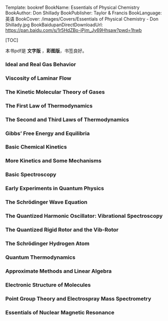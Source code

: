 Template: bookref
BookName: Essentials of Physical Chemistry
BookAuthor: Don Shillady
BookPublisher: Taylor & Francis
BookLanguage: 英语
BookCover: /images/Covers/Essentials of Physical Chemistry - Don Shillady.jpg
BookBaidupanDirectDownloadUrl: https://pan.baidu.com/s/1r5HdZBo-jPjm_Jy69Hhsaw?pwd=1hwb 


[TOC]

本书pdf是 **文字版** ，**彩图版**，书签良好。

### Ideal and Real Gas Behavior

### Viscosity of Laminar Flow

### The Kinetic Molecular Theory of Gases

### The First Law of Thermodynamics

### The Second and Third Laws of Thermodynamics

### Gibbs’ Free Energy and Equilibria

### Basic Chemical Kinetics

### More Kinetics and Some Mechanisms

### Basic Spectroscopy

### Early Experiments in Quantum Physics

### The Schrödinger Wave Equation

### The Quantized Harmonic Oscillator: Vibrational Spectroscopy

### The Quantized Rigid Rotor and the Vib-Rotor

### The Schrödinger Hydrogen Atom

### Quantum Thermodynamics

### Approximate Methods and Linear Algebra

### Electronic Structure of Molecules

### Point Group Theory and Electrospray Mass Spectrometry

### Essentials of Nuclear Magnetic Resonance